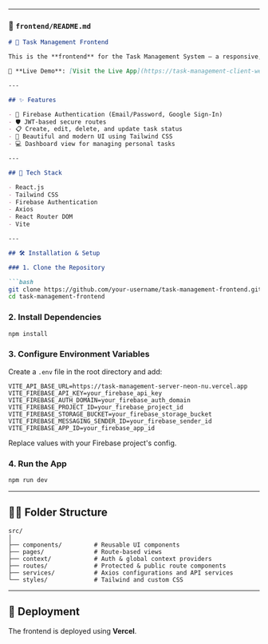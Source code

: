 
---

### 📁 `frontend/README.md`

```markdown
# 🚀 Task Management Frontend

This is the **frontend** for the Task Management System — a responsive, user-friendly application to manage daily tasks with ease. Built with **React.js**, styled using **Tailwind CSS**, and authenticated via **Firebase** with secure JWT-based backend verification.

🔗 **Live Demo**: [Visit the Live App](https://task-management-client-weld.vercel.app)

---

## ✨ Features

- 🔐 Firebase Authentication (Email/Password, Google Sign-In)
- 🛡 JWT-based secure routes
- 📋 Create, edit, delete, and update task status
- 🎨 Beautiful and modern UI using Tailwind CSS
- 💻 Dashboard view for managing personal tasks

---

## 🧩 Tech Stack

- React.js
- Tailwind CSS
- Firebase Authentication
- Axios
- React Router DOM
- Vite

---

## 🛠️ Installation & Setup

### 1. Clone the Repository

```bash
git clone https://github.com/your-username/task-management-frontend.git
cd task-management-frontend
```

### 2. Install Dependencies

```bash
npm install
```

### 3. Configure Environment Variables

Create a `.env` file in the root directory and add:

```env
VITE_API_BASE_URL=https://task-management-server-neon-nu.vercel.app
VITE_FIREBASE_API_KEY=your_firebase_api_key
VITE_FIREBASE_AUTH_DOMAIN=your_firebase_auth_domain
VITE_FIREBASE_PROJECT_ID=your_firebase_project_id
VITE_FIREBASE_STORAGE_BUCKET=your_firebase_storage_bucket
VITE_FIREBASE_MESSAGING_SENDER_ID=your_firebase_sender_id
VITE_FIREBASE_APP_ID=your_firebase_app_id
```

Replace values with your Firebase project's config.

### 4. Run the App

```bash
npm run dev
```

---

## 🧑‍💻 Folder Structure

```
src/
│
├── components/         # Reusable UI components
├── pages/              # Route-based views
├── context/            # Auth & global context providers
├── routes/             # Protected & public route components
├── services/           # Axios configurations and API services
└── styles/             # Tailwind and custom CSS
```

---

## 📂 Deployment

The frontend is deployed using **Vercel**.

